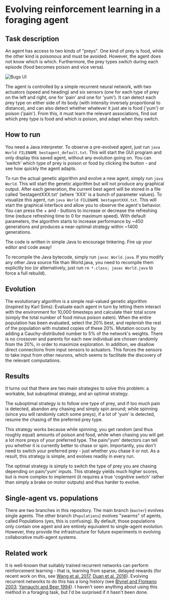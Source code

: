 # Evolving reinforcement learning in a foraging agent


## Task description

An agent has access to two kinds of "preys". One kind of prey is food, while the
other kind is poisonous and must be avoided. However, the agent does not know
which is which. Furthermore, the prey types switch during each episode (food
becomes poison and vice versa).

![Bugs UI](https://github.com/ThomasMiconi/Bugs/blob/master/World.gif)

The agent is controlled by a simple recurrent neural network, with two
actuators (speed and heading) and six sensors (one for each type of prey on the
left and right, one for 'pain' and one for 'yum'). It can detect each prey type
on either side of its body (with intensity inversely proportional to distance),
and can  also detect whether whatever it just ate is food ('yum') or poison
('pain'). From this, it must learn the relevant associations, find out which prey type is food
and which is poison, and adapt when they switch.


## How to run

You need a Java interpreter. To observe a pre-evolved agent, just run `java
World FILENAME bestagent_default.txt`. This will start the GUI program and only
display this saved agent, without
any evolution going on. You can 'switch' which type of prey is poison or food by
clicking the button - and see how quickly the agent adapts.

To run the actual genetic algorithm and evolve a new agent, simply run  `java
World`.  This will start the genetic algorithm but will not produce any
graphical output. After each generation, the current best agent will be stored
in a file called 'bestagentXXX.txt' (where 'XXX' is a bunch of parameter
values). To visualize this agent, run `java World FILENAME bestagentXXX.txt`.
This will start the graphical interface and allow you to observe the agent's
behavior.  You can press the + and - buttons to increase or decrease the
refreshing time (reduce refreshing time to 0 for maximum speed). With default
parameters, the algorithm starts to increase performance by ~450 generations
and produces a near-optimal strategy within ~1400 generations. 

The code is written in simple Java to encourage tinkering. Fire up your
editor and code away!

To recompile the Java bytecode, simply run `javac World.java`. If
you modify any other Java source file than World.java, you need to recompile
them explicitly too (or alternatively, just run `rm *.class; javac World.java`
to force a full rebuild). 

## Evolution

The evolutionary algorithm is a simple real-valued genetic algorithm (inspired
by Karl Sims): Evaluate each agent in turn by letting them interact with the
environment for 10,000 timesteps and calculate their total score (simply the
total number of food minus poison eaten). When the entire population has been
evaluated, select the 20% best, and replenish the rest of the population with
mutated copies of these 20%. Mutation occurs by adding a Cauchy-distributed
number to 5% of the network's weights. There is no crossover and parents for
each new individual are chosen randomly from the 20%, in order to maximize
exploration. In addition, we disallow direct connections
from input sensors to actuators. This forces the sensors to take input from
other neurons, which seems to facilitate the discovery of the relevant
computations.

## Results

It turns out that there are two main strategies to solve this problem: a workable, but suboptimal strategy, and an optimal strategy. 

The suboptimal
strategy is to follow one type of prey, and if too much pain is detected,
abandon any chasing and simply spin around; while spinning (since you will randomly catch some preys), if a lot of 'yum' is detected,
resume the chasing of the preferred prey type.

This strategy works because while spinning, you get random (and thus roughly
equal) amounts of poison and food, while when chasing you will get a lot more
preys of your preferred type. The pain/'yum' detectors can tell you whether it
is currently better to chase or spin. Importantly, you don't need to switch
your preferred prey - just whether you chase it or not. As a result, this
strategy is simple, and evolves readily in every run.

The optimal strategy is simply to switch the type of prey you are chasing
depending on pain/'yum' inputs. This strategy yields much higher scores, but is
more complex to implement (it requires a true 'cognitive switch' rather than
simply a brake on motor outputs) and thus harder to evolve.


## Single-agent vs. populations

There are two branches in this repository. The main branch (`master`) evolves
single agents. The other branch (`Populations`) evolves "swarms" of agents,
called Populations (yes, this is confusing). By default, those populations only
contain one agent and are entirely equivalent to single-agent evolution.
However, they provide the infrastructure for future experiments in evolving
collaborative multi-agent systems.


## Related work

It is well-known that suitably trained recurrent networks can perform
reinforcement learning - that is, learning from sparse, delayed rewards (for
recent work on this, see [Wang et al.  2017](https://arxiv.org/abs/1611.05763),
[Duan et al.  2016](https://arxiv.org/abs/1611.02779)). Evolving recurrent
networks to do this has a long history (see [Blynel and Floreano
2003](https://link.springer.com/chapter/10.1007/3-540-36605-9_54); [Yamauchi and
Beer 1994](http://dl.acm.org/citation.cfm?id=189951)). I haven't seen anything
about using this method in a foraging task, but I'd be surprised if it hasn't
been done. 

